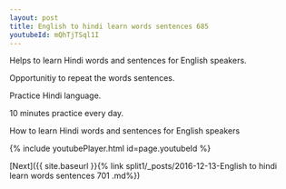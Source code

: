 ```yaml
---
layout: post
title: English to hindi learn words sentences 685 
youtubeId: mQhTjTSql1I
---
```

 
 
Helps to learn Hindi words and sentences for English speakers.

Opportunitiy to repeat the words sentences. 

Practice Hindi language. 
 
10 minutes practice every day. 
 
How to learn Hindi words and sentences for English speakers 
 
{% include youtubePlayer.html id=page.youtubeId %}
 
 
[Next]({{ site.baseurl }}{% link  split1/_posts/2016-12-13-English to hindi learn words sentences 701 .md%})
 
